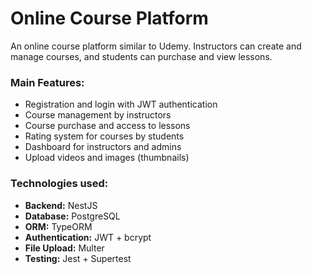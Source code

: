 # Online Course Platform

An online course platform similar to Udemy. Instructors can create and manage courses, and students can purchase and view lessons.

### Main Features:
- Registration and login with JWT authentication
- Course management by instructors
- Course purchase and access to lessons
- Rating system for courses by students
- Dashboard for instructors and admins
- Upload videos and images (thumbnails)

### Technologies used:
- **Backend:** NestJS
- **Database:** PostgreSQL
- **ORM:** TypeORM
- **Authentication:** JWT + bcrypt
- **File Upload:** Multer
- **Testing:** Jest + Supertest
